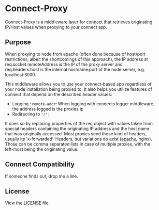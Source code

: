 # Connect-Proxy
Connect-Proxy is a middleware layer for [connect](https://github.com/senchalabs/connect) that retrieves originating IP/Host values when proxying to your connect app.

## Purpose
When proxying to node from apache (often done because of host/port restrictions, albeit the shortcomings of this approach), the IP address at req.socket.remoteAddress is the IP of the proxy server and req.headers.host is the internal hostname:port of the node server, e.g. localhost:3000.

This middleware allows you to use your connect-based app regardless of your node installation being proxied to. It also helps you utilize features of connect that depend on the described header values:

   - Logging `:remote-addr`: When logging with connects logger middleware, the address logged is the proxies ip
   - Redirecting to `'/'`:

It does so by replacing properties of the req object with values taken from special headers containing the originating IP address and the host name that was originally accessed. Most proxies send these kind of headers, usually its 'x-forwarded'-Headers, but variations do exist ([apache](http://httpd.apache.org/docs/2.3/mod/mod_proxy.html#x-headers), nginx). Those can be comma separated lists in case of multiple proxies, with the left-most being the originating value.

## Connect Compatibility
If someone finds out, drop me a line.

## License
View the [LICENSE](https://github.com/gonsfx/connect-proxy/blob/master/LICENSE) file.
